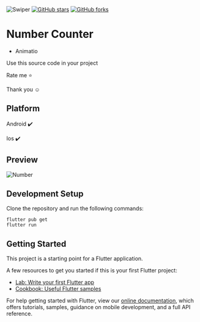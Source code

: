 ![Swiper](https://xdguru.b-cdn.net/wp-content/uploads/2018/11/Animated-number-counter.jpg)
[![GitHub stars](https://img.shields.io/github/stars/iampawan/FlutterExampleApps.svg?style=social&label=Star)](https://github.com/amirziyacode)
[![GitHub forks](https://img.shields.io/github/forks/iampawan/FlutterExampleApps.svg?style=social&label=Fork)](https://github.com/amirziyacode?tab=repositories)


# Number Counter
- Animatio

Use this source code in your project

 Rate me ⭐

Thank you ☺


## Platform

Android ✔️

Ios ✔️


## Preview
![Number](https://s6.uupload.ir/files/screen_recording_2022-02-08_at_12.24.15_pm_zsta.gif)


## Development Setup
Clone the repository and run the following commands:
```
flutter pub get
flutter run
```

## Getting Started

This project is a starting point for a Flutter application.

A few resources to get you started if this is your first Flutter project:

- [Lab: Write your first Flutter app](https://flutter.dev/docs/get-started/codelab)
- [Cookbook: Useful Flutter samples](https://flutter.dev/docs/cookbook)

For help getting started with Flutter, view our
[online documentation](https://flutter.dev/docs), which offers tutorials,
samples, guidance on mobile development, and a full API reference.
